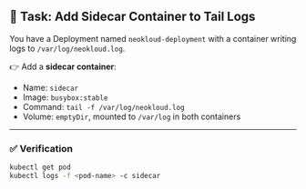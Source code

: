 ## 🧪 Task: Add Sidecar Container to Tail Logs

You have a Deployment named `neokloud-deployment` with a container writing logs to `/var/log/neokloud.log`.

👉 Add a **sidecar container**:
- Name: `sidecar`
- Image: `busybox:stable`
- Command: `tail -f /var/log/neokloud.log`
- Volume: `emptyDir`, mounted to `/var/log` in both containers

---

### ✅ Verification

```bash
kubectl get pod
kubectl logs -f <pod-name> -c sidecar
```
